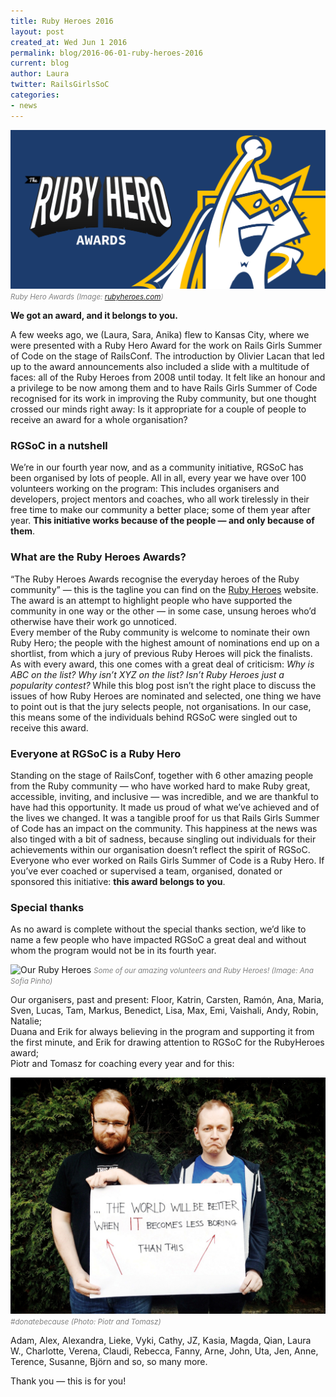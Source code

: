 ```yaml
---
title: Ruby Heroes 2016
layout: post
created_at: Wed Jun 1 2016
permalink: blog/2016-06-01-ruby-heroes-2016
current: blog
author: Laura
twitter: RailsGirlsSoC
categories:
- news
---
```


![Ruby Heroes](/img/blog/2016/rubyheroes.png)
<font color="grey"><small><i>Ruby Hero Awards (Image: <a href="https://rubyheroes.com/">rubyheroes.com</a>)</i></small></font>

**We got an award, and it belongs to you.**  

A few weeks ago, we (Laura, Sara, Anika) flew to Kansas City, where we were presented with a Ruby Hero Award for the work on Rails Girls Summer of Code on the stage of RailsConf. The introduction by Olivier Lacan that led up to the award announcements also included a slide with a multitude of faces: all of the Ruby Heroes from 2008 until today. It felt like an honour and a privilege to be now among them and to have Rails Girls Summer of Code recognised for its work in improving the Ruby community, but one thought crossed our minds right away: Is it appropriate for a couple of people to receive an award for a whole organisation? 

### RGSoC in a nutshell

We’re in our fourth year now, and as a community initiative, RGSoC has been organised by lots of people. All in all, every year we have over 100 volunteers working on the program: This includes organisers and developers, project mentors and coaches, who all work tirelessly in their free time to make our community a better place; some of them year after year. **This initiative works because of the people — and only because of them**.

### What are the Ruby Heroes Awards?

“The Ruby Heroes Awards recognise the everyday heroes of the Ruby community” — this is the tagline you can find on the [Ruby Heroes](https://rubyheroes.com/) website. The award is an attempt to highlight people who have supported the community in one way or the other — in some case, unsung heroes who’d otherwise have their work go unnoticed.  
Every member of the Ruby community is welcome to nominate their own Ruby Hero; the people with the highest amount of nominations end up on a shortlist, from which a jury of previous Ruby Heroes will pick the finalists. As with every award, this one comes with a great deal of criticism: *Why is ABC on the list? Why isn’t XYZ on the list? Isn’t Ruby Heroes just a popularity contest?* 
While this blog post isn’t the right place to discuss the issues of how Ruby Heroes are nominated and selected, one thing we have to point out is that the jury selects people, not organisations. In our case, this means some of the individuals behind RGSoC were singled out to receive this award. 

### Everyone at RGSoC is a Ruby Hero

Standing on the stage of RailsConf, together with 6 other amazing people from the Ruby community — who have worked hard to make Ruby great, accessible, inviting, and inclusive — was incredible, and we are thankful to have had this opportunity. It made us proud of what we’ve achieved and of the lives we changed. It was a tangible proof for us that Rails Girls Summer of Code has an impact on the community. This happiness at the news was also tinged with a bit of sadness, because singling out individuals for their achievements within our organisation doesn’t reflect the spirit of RGSoC. Everyone who ever worked on Rails Girls Summer of Code is a Ruby Hero. If you’ve ever coached or supervised a team, organised, donated or sponsored this initiative: **this award belongs to you**.

### Special thanks

As no award is complete without the special thanks section, we’d like to name a few people who have impacted RGSoC a great deal and without whom the program would not be in its fourth year.  


![Our Ruby Heroes](/img/blog/2016/rubyheroes2.png)
<font color="grey"><small><i>Some of our amazing volunteers and Ruby Heroes! (Image: Ana Sofia Pinho)</i></small></font>

Our organisers, past and present: Floor, Katrin, Carsten, Ramón, Ana, Maria, Sven, Lucas, Tam, Markus, Benedict, Lisa, Max, Emi, Vaishali, Andy, Robin, Natalie;  
Duana and Erik for always believing in the program and supporting it from the first minute, and Erik for drawing attention to RGSoC for the RubyHeroes award;  
Piotr and Tomasz for coaching every year and for this:  

![Piotr and Tomasz](/img/blog/2016/rubyheroes-piotrtomasz.jpg)
<font color="grey"><small><i>#donatebecause (Photo: Piotr and Tomasz)</i></small></font>

Adam, Alex, Alexandra, Lieke, Vyki, Cathy, JZ, Kasia, Magda, Qian, Laura W., Charlotte, Verena, Claudi, Rebecca, Fanny, Arne, John, Uta, Jen, Anne, Terence, Susanne, Björn and so, so many more.  

Thank you — this is for you!  



